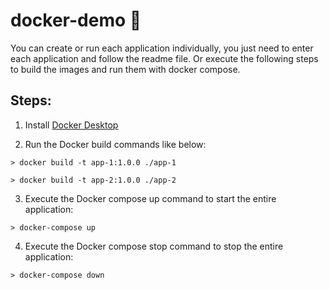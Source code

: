 # docker-demo 🐳

You can create or run each application individually, you just need to enter each application and follow the readme file. Or
execute the following steps to build the images and run them with docker compose.

## Steps:

1. Install [Docker Desktop](https://docs.docker.com/get-docker/)

2. Run the Docker build commands like below:

```console
> docker build -t app-1:1.0.0 ./app-1
```

```console
> docker build -t app-2:1.0.0 ./app-2
```

3. Execute the Docker compose up command to start the entire application:

```console
> docker-compose up
```

4. Execute the Docker compose stop command to stop the entire application:

```console
> docker-compose down
```

